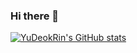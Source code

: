### Hi there 👋

<!--
**YuDeokRin/YuDeokRin** is a ✨ _special_ ✨ repository because its `README.md` (this file) appears on your GitHub profile.

Here are some ideas to get you started:

- 🔭 I’m currently working on ...
- 🌱 I’m currently learning ...
- 👯 I’m looking to collaborate on ...
- 🤔 I’m looking for help with ...
- 💬 Ask me about ...
- 📫 How to reach me: ...
- 😄 Pronouns: ...
- ⚡ Fun fact: ...
-->
[![YuDeokRin's GitHub stats](https://github-readme-stats.vercel.app/api?username=anuraghazra&theme=dark&show_icons=true)](https://github.com/YuDeokRin/YuDeokRin/edit/main/github-readme-stats)

